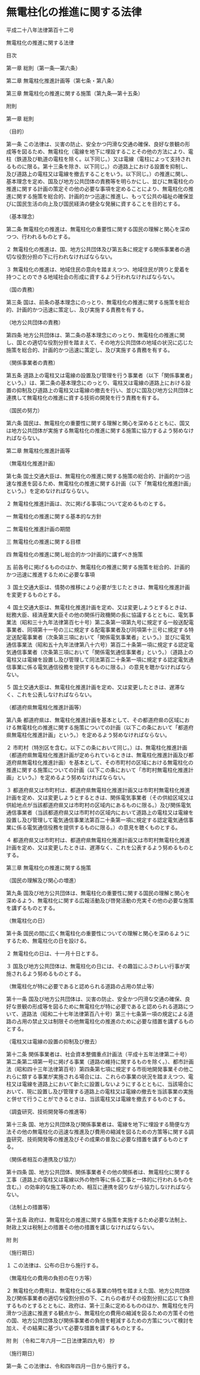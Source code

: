 # 無電柱化の推進に関する法律

平成二十八年法律第百十二号

無電柱化の推進に関する法律

目次

第一章 総則（第一条―第六条）

第二章 無電柱化推進計画等（第七条・第八条）

第三章 無電柱化の推進に関する施策（第九条―第十五条）

附則

第一章 総則

（目的）

第一条 この法律は、災害の防止、安全かつ円滑な交通の確保、良好な景観の形成等を図るため、無電柱化（電線を地下に埋設することその他の方法により、電柱（鉄道及び軌道の電柱を除く。以下同じ。）又は電線（電柱によって支持されるものに限る。第十三条を除き、以下同じ。）の道路上における設置を抑制し、及び道路上の電柱又は電線を撤去することをいう。以下同じ。）の推進に関し、基本理念を定め、国及び地方公共団体の責務等を明らかにし、並びに無電柱化の推進に関する計画の策定その他の必要な事項を定めることにより、無電柱化の推進に関する施策を総合的、計画的かつ迅速に推進し、もって公共の福祉の確保並びに国民生活の向上及び国民経済の健全な発展に資することを目的とする。

（基本理念）

第二条 無電柱化の推進は、無電柱化の重要性に関する国民の理解と関心を深めつつ、行われるものとする。

２ 無電柱化の推進は、国、地方公共団体及び第五条に規定する関係事業者の適切な役割分担の下に行われなければならない。

３ 無電柱化の推進は、地域住民の意向を踏まえつつ、地域住民が誇りと愛着を持つことのできる地域社会の形成に資するよう行われなければならない。

（国の責務）

第三条 国は、前条の基本理念にのっとり、無電柱化の推進に関する施策を総合的、計画的かつ迅速に策定し、及び実施する責務を有する。

（地方公共団体の責務）

第四条 地方公共団体は、第二条の基本理念にのっとり、無電柱化の推進に関し、国との適切な役割分担を踏まえて、その地方公共団体の地域の状況に応じた施策を総合的、計画的かつ迅速に策定し、及び実施する責務を有する。

（関係事業者の責務）

第五条 道路上の電柱又は電線の設置及び管理を行う事業者（以下「関係事業者」という。）は、第二条の基本理念にのっとり、電柱又は電線の道路上における設置の抑制及び道路上の電柱又は電線の撤去を行い、並びに国及び地方公共団体と連携して無電柱化の推進に資する技術の開発を行う責務を有する。

（国民の努力）

第六条 国民は、無電柱化の重要性に関する理解と関心を深めるとともに、国又は地方公共団体が実施する無電柱化の推進に関する施策に協力するよう努めなければならない。

第二章 無電柱化推進計画等

（無電柱化推進計画）

第七条 国土交通大臣は、無電柱化の推進に関する施策の総合的、計画的かつ迅速な推進を図るため、無電柱化の推進に関する計画（以下「無電柱化推進計画」という。）を定めなければならない。

２ 無電柱化推進計画は、次に掲げる事項について定めるものとする。

一 無電柱化の推進に関する基本的な方針

二 無電柱化推進計画の期間

三 無電柱化の推進に関する目標

四 無電柱化の推進に関し総合的かつ計画的に講ずべき施策

五 前各号に掲げるもののほか、無電柱化の推進に関する施策を総合的、計画的かつ迅速に推進するために必要な事項

３ 国土交通大臣は、情勢の推移により必要が生じたときは、無電柱化推進計画を変更するものとする。

４ 国土交通大臣は、無電柱化推進計画を定め、又は変更しようとするときは、総務大臣、経済産業大臣その他の関係行政機関の長に協議するとともに、電気事業法（昭和三十九年法律第百七十号）第二条第一項第九号に規定する一般送配電事業者、同項第十一号の三に規定する配電事業者及び同項第十三号に規定する特定送配電事業者（次条第三項において「関係電気事業者」という。）並びに電気通信事業法（昭和五十九年法律第八十六号）第百二十条第一項に規定する認定電気通信事業者（次条第三項において「関係電気通信事業者」という。）（道路上の電柱又は電線を設置し及び管理して同法第百二十条第一項に規定する認定電気通信事業に係る電気通信役務を提供するものに限る。）の意見を聴かなければならない。

５ 国土交通大臣は、無電柱化推進計画を定め、又は変更したときは、遅滞なく、これを公表しなければならない。

（都道府県無電柱化推進計画等）

第八条 都道府県は、無電柱化推進計画を基本として、その都道府県の区域における無電柱化の推進に関する施策についての計画（以下この条において「都道府県無電柱化推進計画」という。）を定めるよう努めなければならない。

２ 市町村（特別区を含む。以下この条において同じ。）は、無電柱化推進計画（都道府県無電柱化推進計画が定められているときは、無電柱化推進計画及び都道府県無電柱化推進計画）を基本として、その市町村の区域における無電柱化の推進に関する施策についての計画（以下この条において「市町村無電柱化推進計画」という。）を定めるよう努めなければならない。

３ 都道府県又は市町村は、都道府県無電柱化推進計画又は市町村無電柱化推進計画を定め、又は変更しようとするときは、関係電気事業者（その供給区域又は供給地点が当該都道府県又は市町村の区域内にあるものに限る。）及び関係電気通信事業者（当該都道府県又は市町村の区域内において道路上の電柱又は電線を設置し及び管理して電気通信事業法第百二十条第一項に規定する認定電気通信事業に係る電気通信役務を提供するものに限る。）の意見を聴くものとする。

４ 都道府県又は市町村は、都道府県無電柱化推進計画又は市町村無電柱化推進計画を定め、又は変更したときは、遅滞なく、これを公表するよう努めるものとする。

第三章 無電柱化の推進に関する施策

（国民の理解及び関心の増進）

第九条 国及び地方公共団体は、無電柱化の重要性に関する国民の理解と関心を深めるよう、無電柱化に関する広報活動及び啓発活動の充実その他の必要な施策を講ずるものとする。

（無電柱化の日）

第十条 国民の間に広く無電柱化の重要性についての理解と関心を深めるようにするため、無電柱化の日を設ける。

２ 無電柱化の日は、十一月十日とする。

３ 国及び地方公共団体は、無電柱化の日には、その趣旨にふさわしい行事が実施されるよう努めるものとする。

（無電柱化が特に必要であると認められる道路の占用の禁止等）

第十一条 国及び地方公共団体は、災害の防止、安全かつ円滑な交通の確保、良好な景観の形成等を図るために無電柱化が特に必要であると認められる道路について、道路法（昭和二十七年法律第百八十号）第三十七条第一項の規定による道路の占用の禁止又は制限その他無電柱化の推進のために必要な措置を講ずるものとする。

（電柱又は電線の設置の抑制及び撤去）

第十二条 関係事業者は、社会資本整備重点計画法（平成十五年法律第二十号）第二条第二項第一号に掲げる事業（道路の維持に関するものを除く。）、都市計画法（昭和四十三年法律第百号）第四条第七項に規定する市街地開発事業その他これらに類する事業が実施される場合には、これらの事業の状況を踏まえつつ、電柱又は電線を道路上において新たに設置しないようにするとともに、当該場合において、現に設置し及び管理する道路上の電柱又は電線の撤去を当該事業の実施と併せて行うことができるときは、当該電柱又は電線を撤去するものとする。

（調査研究、技術開発等の推進等）

第十三条 国、地方公共団体及び関係事業者は、電線を地下に埋設する簡便な方法その他の無電柱化の迅速な推進及び費用の縮減を図るための方策等に関する調査研究、技術開発等の推進及びその成果の普及に必要な措置を講ずるものとする。

（関係者相互の連携及び協力）

第十四条 国、地方公共団体、関係事業者その他の関係者は、無電柱化に関する工事（道路上の電柱又は電線以外の物件等に係る工事と一体的に行われるものを含む。）の効率的な施工等のため、相互に連携を図りながら協力しなければならない。

（法制上の措置等）

第十五条 政府は、無電柱化の推進に関する施策を実施するため必要な法制上、財政上又は税制上の措置その他の措置を講じなければならない。

附 則

（施行期日）

１ この法律は、公布の日から施行する。

（無電柱化の費用の負担の在り方等）

２ 無電柱化の費用は、無電柱化に係る事業の特性を踏まえた国、地方公共団体及び関係事業者の適切な役割分担の下、これらの者がその役割分担に応じて負担するものとするとともに、政府は、第十三条に定めるもののほか、無電柱化を円滑かつ迅速に推進する観点から、無電柱化の費用の縮減を図るための方策その他の国、地方公共団体及び関係事業者の負担を軽減するための方策について検討を加え、その結果に基づいて必要な措置を講ずるものとする。

附 則 （令和二年六月一二日法律第四九号） 抄

（施行期日）

第一条 この法律は、令和四年四月一日から施行する。
